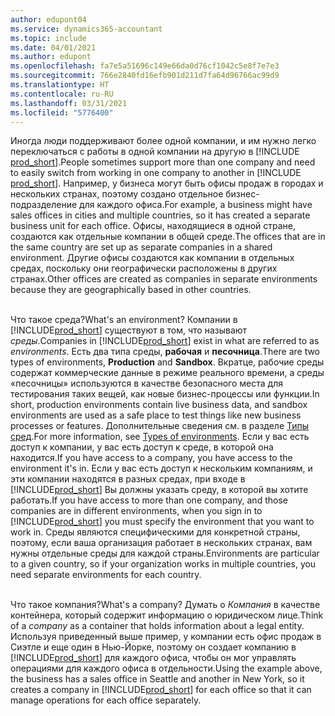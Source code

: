 ```yaml
---
author: edupont04
ms.service: dynamics365-accountant
ms.topic: include
ms.date: 04/01/2021
ms.author: edupont
ms.openlocfilehash: fa7e5a51696c149e66da0d76cf1042c5e8f7e7e3
ms.sourcegitcommit: 766e2840fd16efb901d211d7fa64d96766ac99d9
ms.translationtype: HT
ms.contentlocale: ru-RU
ms.lasthandoff: 03/31/2021
ms.locfileid: "5776400"
---
```

<span data-ttu-id="62580-101">Иногда люди поддерживают более одной компании, и им нужно легко переключаться с работы в одной компании на другую в [!INCLUDE [prod_short](prod_short.md)].</span><span class="sxs-lookup"><span data-stu-id="62580-101">People sometimes support more than one company and need to easily switch from working in one company to another in [!INCLUDE [prod_short](prod_short.md)].</span></span> <span data-ttu-id="62580-102">Например, у бизнеса могут быть офисы продаж в городах и нескольких странах, поэтому создано отдельное бизнес-подразделение для каждого офиса.</span><span class="sxs-lookup"><span data-stu-id="62580-102">For example, a business might have sales offices in cities and multiple countries, so it has created a separate business unit for each office.</span></span> <span data-ttu-id="62580-103">Офисы, находящиеся в одной стране, создаются как отдельные компании в общей среде.</span><span class="sxs-lookup"><span data-stu-id="62580-103">The offices that are in the same country are set up as separate companies in a shared environment.</span></span> <span data-ttu-id="62580-104">Другие офисы создаются как компании в отдельных средах, поскольку они географически расположены в других странах.</span><span class="sxs-lookup"><span data-stu-id="62580-104">Other offices are created as companies in separate environments because they are geographically based in other countries.</span></span><br><br>  

<span data-ttu-id="62580-105">Что такое среда?</span><span class="sxs-lookup"><span data-stu-id="62580-105">What's an environment?</span></span> <span data-ttu-id="62580-106">Компании в [!INCLUDE[prod_short](prod_short.md)] существуют в том, что называют *среды*.</span><span class="sxs-lookup"><span data-stu-id="62580-106">Companies in [!INCLUDE[prod_short](prod_short.md)] exist in what are referred to as *environments*.</span></span> <span data-ttu-id="62580-107">Есть два типа среды, **рабочая** и **песочница**.</span><span class="sxs-lookup"><span data-stu-id="62580-107">There are two types of environments, **Production** and **Sandbox**.</span></span> <span data-ttu-id="62580-108">Вкратце, рабочие среды содержат коммерческие данные в режиме реального времени, а среды «песочницы» используются в качестве безопасного места для тестирования таких вещей, как новые бизнес-процессы или функции.</span><span class="sxs-lookup"><span data-stu-id="62580-108">In short, production environments contain live business data, and sandbox environments are used as a safe place to test things like new business processes or features.</span></span> <span data-ttu-id="62580-109">Дополнительные сведения см. в разделе [Типы сред](/dynamics365/business-central/dev-itpro/administration/tenant-admin-center-environments#types-of-environments).</span><span class="sxs-lookup"><span data-stu-id="62580-109">For more information, see [Types of environments](/dynamics365/business-central/dev-itpro/administration/tenant-admin-center-environments#types-of-environments).</span></span> <span data-ttu-id="62580-110">Если у вас есть доступ к компании, у вас есть доступ к среде, в которой она находится.</span><span class="sxs-lookup"><span data-stu-id="62580-110">If you have access to a company, you have access to the environment it's in.</span></span> <span data-ttu-id="62580-111">Если у вас есть доступ к нескольким компаниям, и эти компании находятся в разных средах, при входе в [!INCLUDE[prod_short](prod_short.md)] Вы должны указать среду, в которой вы хотите работать.</span><span class="sxs-lookup"><span data-stu-id="62580-111">If you have access to more than one company, and those companies are in different environments, when you sign in to [!INCLUDE[prod_short](prod_short.md)] you must specify the environment that you want to work in.</span></span> <span data-ttu-id="62580-112">Среды являются специфическими для конкретной страны, поэтому, если ваша организация работает в нескольких странах, вам нужны отдельные среды для каждой страны.</span><span class="sxs-lookup"><span data-stu-id="62580-112">Environments are particular to a given country, so if your organization works in multiple countries, you need separate environments for each country.</span></span><br><br>  

<span data-ttu-id="62580-113">Что такое компания?</span><span class="sxs-lookup"><span data-stu-id="62580-113">What's a company?</span></span> <span data-ttu-id="62580-114">Думать о *Компания* в качестве контейнера, который содержит информацию о юридическом лице.</span><span class="sxs-lookup"><span data-stu-id="62580-114">Think of a *company* as a container that holds information about a legal entity.</span></span> <span data-ttu-id="62580-115">Используя приведенный выше пример, у компании есть офис продаж в Сиэтле и еще один в Нью-Йорке, поэтому он создает компанию в [!INCLUDE[prod_short](prod_short.md)] для каждого офиса, чтобы он мог управлять операциями для каждого офиса в отдельности.</span><span class="sxs-lookup"><span data-stu-id="62580-115">Using the example above, the business has a sales office in Seattle and another in New York, so it creates a company in [!INCLUDE[prod_short](prod_short.md)] for each office so that it can manage operations for each office separately.</span></span>  
